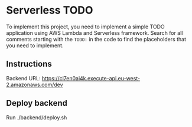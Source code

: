 # Serverless TODO

To implement this project, you need to implement a simple TODO application using AWS Lambda and Serverless framework. Search for all comments starting with the `TODO:` in the code to find the placeholders that you need to implement.

## Instructions
Backend URL: https://cl7en0ai4k.execute-api.eu-west-2.amazonaws.com/dev

## Deploy backend
Run ./backend/deploy.sh